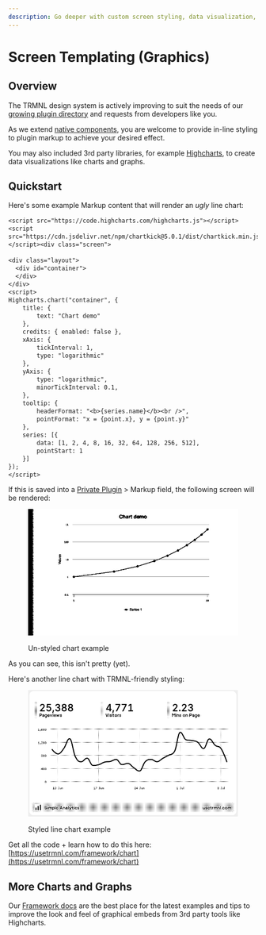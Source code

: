 ```yaml
---
description: Go deeper with custom screen styling, data visualization, and more.
---
```


# Screen Templating (Graphics)

## Overview

The TRMNL design system is actively improving to suit the needs of our [growing plugin directory](https://usetrmnl.com/integrations) and requests from developers like you.

As we extend [native components](https://usetrmnl.com/framework), you are welcome to provide in-line styling to plugin markup to achieve your desired effect.

You may also included 3rd party libraries, for example [Highcharts](https://www.highcharts.com/), to create data visualizations like charts and graphs.

## Quickstart

Here's some example Markup content that will render an _ugly_ line chart:

```
<script src="https://code.highcharts.com/highcharts.js"></script>
<script src="https://cdn.jsdelivr.net/npm/chartkick@5.0.1/dist/chartkick.min.js"></script><div class="screen">

<div class="layout">
  <div id="container">
  </div>
</div>
<script>
Highcharts.chart("container", {
    title: {
        text: "Chart demo"
    },
    credits: { enabled: false },
    xAxis: {
        tickInterval: 1,
        type: "logarithmic"
    },
    yAxis: {
        type: "logarithmic",
        minorTickInterval: 0.1,
    },
    tooltip: {
        headerFormat: "<b>{series.name}</b><br />",
        pointFormat: "x = {point.x}, y = {point.y}"
    },
    series: [{
        data: [1, 2, 4, 8, 16, 32, 64, 128, 256, 512],
        pointStart: 1
    }]
});
</script>
```

If this is saved into a [Private Plugin](https://usetrmnl.com/plugin_settings?keyname=private_plugin) > Markup field, the following screen will be rendered:

<figure><img src="../.gitbook/assets/chart-example.bmp" alt=""><figcaption><p>Un-styled chart example</p></figcaption></figure>

As you can see, this isn't pretty (yet).&#x20;

Here's another line chart with TRMNL-friendly styling:

<figure><img src="../.gitbook/assets/trmnl-line-chart-example.png" alt=""><figcaption><p>Styled line chart example</p></figcaption></figure>

Get all the code + learn how to do this here:\
[https://usetrmnl.com/framework/chart](https://usetrmnl.com/framework/chart)

## More Charts and Graphs

Our [Framework docs](https://usetrmnl.com/framework) are the best place for the latest examples and tips to improve the look and feel of graphical embeds from 3rd party tools like Highcharts.
